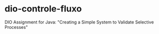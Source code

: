 # dio-controle-fluxo
 DIO Assignment for Java: "Creating a Simple System to Validate Selective Processes"

